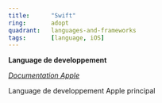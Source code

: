 ```yaml
---
title:      "Swift"
ring:       adopt
quadrant:   languages-and-frameworks
tags:       [language, iOS]
---
```


<p><b>Language de developpement</b></p>
<em><a href="https://developer.apple.com/swift/">Documentation Apple</a></em>
<p>Language de developpement Apple principal
</p>